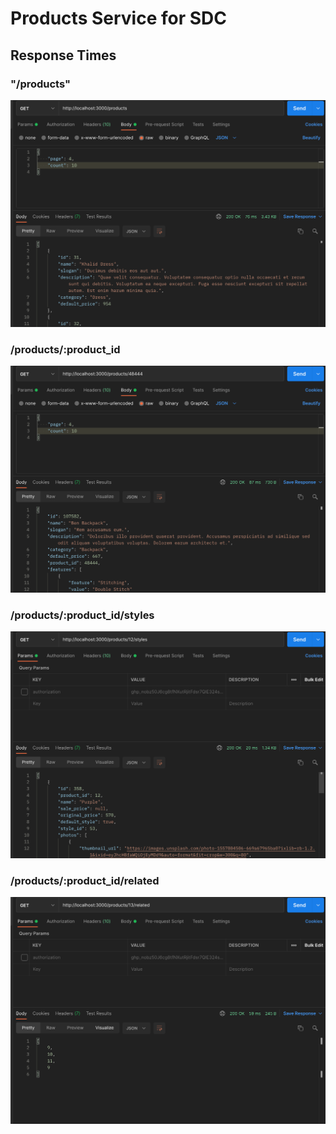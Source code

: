 # Products Service for SDC

## Response Times

### "/products"
![](images/products_response_time.png)

### /products/:product_id
![](images/product_response_time.png)

### /products/:product_id/styles
![](images/styles_response_time.png)

### /products/:product_id/related
![](images/related_response_time.png)

